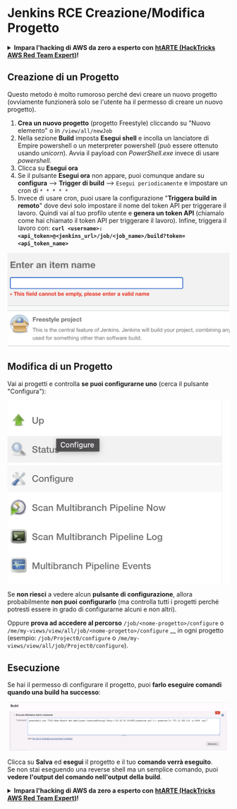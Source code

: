 # Jenkins RCE Creazione/Modifica Progetto

<details>

<summary><strong>Impara l'hacking di AWS da zero a esperto con</strong> <a href="https://training.hacktricks.xyz/courses/arte"><strong>htARTE (HackTricks AWS Red Team Expert)</strong></a><strong>!</strong></summary>

Altri modi per supportare HackTricks:

* Se vuoi vedere la tua **azienda pubblicizzata su HackTricks** o **scaricare HackTricks in PDF** Controlla i [**PACCHETTI DI ABBONAMENTO**](https://github.com/sponsors/carlospolop)!
* Ottieni il [**merchandising ufficiale di PEASS & HackTricks**](https://peass.creator-spring.com)
* Scopri [**The PEASS Family**](https://opensea.io/collection/the-peass-family), la nostra collezione di [**NFT esclusivi**](https://opensea.io/collection/the-peass-family)
* **Unisciti al** 💬 [**gruppo Discord**](https://discord.gg/hRep4RUj7f) o al [**gruppo Telegram**](https://t.me/peass) o **seguici** su **Twitter** 🐦 [**@hacktricks_live**](https://twitter.com/hacktricks_live)**.**
* **Condividi i tuoi trucchi di hacking inviando PR ai** repository [**HackTricks**](https://github.com/carlospolop/hacktricks) e [**HackTricks Cloud**](https://github.com/carlospolop/hacktricks-cloud).

</details>

## Creazione di un Progetto

Questo metodo è molto rumoroso perché devi creare un nuovo progetto (ovviamente funzionerà solo se l'utente ha il permesso di creare un nuovo progetto).

1. **Crea un nuovo progetto** (progetto Freestyle) cliccando su "Nuovo elemento" o in `/view/all/newJob`
2. Nella sezione **Build** imposta **Esegui shell** e incolla un lanciatore di Empire powershell o un meterpreter powershell (può essere ottenuto usando _unicorn_). Avvia il payload con _PowerShell.exe_ invece di usare _powershell._
3. Clicca su **Esegui ora**
1. Se il pulsante **Esegui ora** non appare, puoi comunque andare su **configura** --> **Trigger di build** --> `Esegui periodicamente` e impostare un cron di `* * * * *`
2. Invece di usare cron, puoi usare la configurazione "**Triggera build in remoto**" dove devi solo impostare il nome del token API per triggerare il lavoro. Quindi vai al tuo profilo utente e **genera un token API** (chiamalo come hai chiamato il token API per triggerare il lavoro). Infine, triggera il lavoro con: **`curl <username>:<api_token>@<jenkins_url>/job/<job_name>/build?token=<api_token_name>`**

![](<../../.gitbook/assets/image (12) (1).png>)

## Modifica di un Progetto

Vai ai progetti e controlla **se puoi configurarne uno** (cerca il pulsante "Configura"):

![](<../../.gitbook/assets/image (34).png>)

Se **non riesci** a vedere alcun **pulsante di configurazione**, allora probabilmente **non puoi** **configurarlo** (ma controlla tutti i progetti perché potresti essere in grado di configurarne alcuni e non altri).

Oppure **prova ad accedere al percorso** `/job/<nome-progetto>/configure` o `/me/my-views/view/all/job/<nome-progetto>/configure` __ in ogni progetto (esempio: `/job/Project0/configure` o `/me/my-views/view/all/job/Project0/configure`).

## Esecuzione

Se hai il permesso di configurare il progetto, puoi **farlo eseguire comandi quando una build ha successo**:

![](<../../.gitbook/assets/image (70).png>)

Clicca su **Salva** ed **esegui** il progetto e il tuo **comando verrà eseguito**.\
Se non stai eseguendo una reverse shell ma un semplice comando, puoi **vedere l'output del comando nell'output della build**.

<details>

<summary><strong>Impara l'hacking di AWS da zero a esperto con</strong> <a href="https://training.hacktricks.xyz/courses/arte"><strong>htARTE (HackTricks AWS Red Team Expert)</strong></a><strong>!</strong></summary>

Altri modi per supportare HackTricks:

* Se vuoi vedere la tua **azienda pubblicizzata su HackTricks** o **scaricare HackTricks in PDF** Controlla i [**PACCHETTI DI ABBONAMENTO**](https://github.com/sponsors/carlospolop)!
* Ottieni il [**merchandising ufficiale di PEASS & HackTricks**](https://peass.creator-spring.com)
* Scopri [**The PEASS Family**](https://opensea.io/collection/the-peass-family), la nostra collezione di [**NFT esclusivi**](https://opensea.io/collection/the-peass-family)
* **Unisciti al** 💬 [**gruppo Discord**](https://discord.gg/hRep4RUj7f) o al [**gruppo Telegram**](https://t.me/peass) o **seguici** su **Twitter** 🐦 [**@hacktricks_live**](https://twitter.com/hacktricks_live)**.**
* **Condividi i tuoi trucchi di hacking inviando PR ai** repository [**HackTricks**](https://github.com/carlospolop/hacktricks) e [**HackTricks Cloud**](https://github.com/carlospolop/hacktricks-cloud).

</details>
